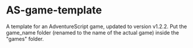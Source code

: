 # AS-game-template

A template for an AdventureScript game, updated to version v1.2.2.
Put the game_name folder (renamed to the name of the actual game) inside the "games" folder.
